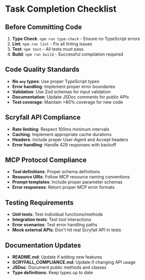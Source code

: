 # Task Completion Checklist

## Before Committing Code
1. **Type Check**: `npm run type-check` - Ensure no TypeScript errors
2. **Lint**: `npm run lint` - Fix all linting issues
3. **Test**: `npm test` - All tests must pass
4. **Build**: `npm run build` - Successful compilation required

## Code Quality Standards
- **No `any` types**: Use proper TypeScript types
- **Error handling**: Implement proper error boundaries
- **Validation**: Use Zod schemas for input validation
- **Documentation**: Update JSDoc comments for public APIs
- **Test coverage**: Maintain >80% coverage for new code

## Scryfall API Compliance
- **Rate limiting**: Respect 100ms minimum intervals
- **Caching**: Implement appropriate cache durations
- **Headers**: Include proper User-Agent and Accept headers
- **Error handling**: Handle 429 responses with backoff

## MCP Protocol Compliance
- **Tool definitions**: Proper schema definitions
- **Resource URIs**: Follow MCP resource naming conventions
- **Prompt templates**: Include proper parameter schemas
- **Error responses**: Return proper MCP error formats

## Testing Requirements
- **Unit tests**: Test individual functions/methods
- **Integration tests**: Test tool interactions
- **Error scenarios**: Test error handling paths
- **Mock external APIs**: Don't hit real Scryfall API in tests

## Documentation Updates
- **README.md**: Update if adding new features
- **SCRYFALL_COMPLIANCE.md**: Update if changing API usage
- **JSDoc**: Document public methods and classes
- **Type definitions**: Keep types up to date